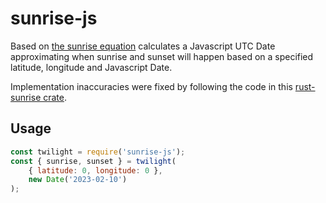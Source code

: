 # sunrise-js

Based on [the sunrise equation](https://en.wikipedia.org/wiki/Sunrise_equation#Complete_calculation_on_Earth) calculates a Javascript UTC Date approximating when sunrise and sunset will happen based on a specified latitude, longitude and Javascript Date.

Implementation inaccuracies were fixed by following the code in this [rust-sunrise crate](https://github.com/nathan-osman/rust-sunrise).

## Usage

```javascript
const twilight = require('sunrise-js');
const { sunrise, sunset } = twilight(
    { latitude: 0, longitude: 0 },
    new Date('2023-02-10')
);
```
